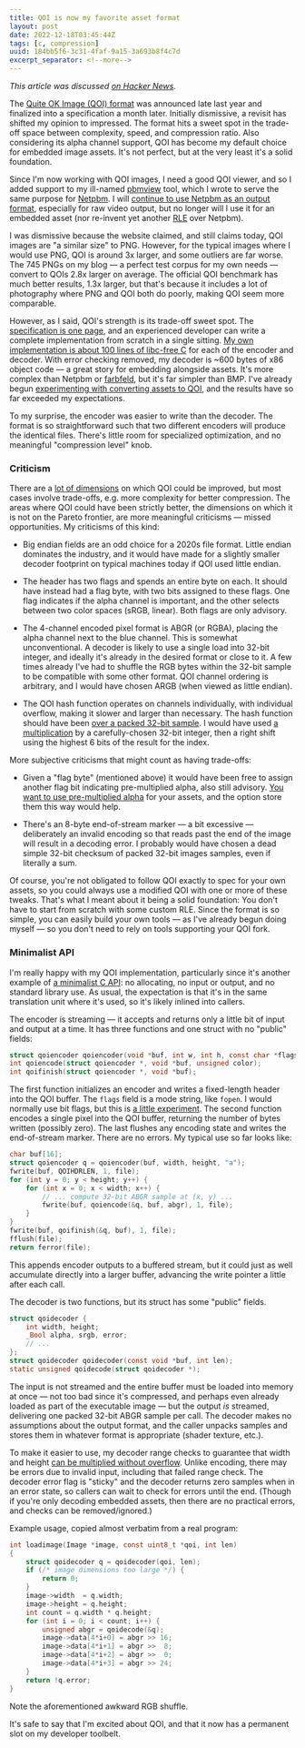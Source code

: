 ```yaml
---
title: QOI is now my favorite asset format
layout: post
date: 2022-12-18T03:45:44Z
tags: [c, compression]
uuid: 184bb5f6-3c31-4faf-9a15-3a693b8f4c7d
excerpt_separator: <!--more-->
---
```


*This article was discussed [on Hacker News][hn].*

The [Quite OK Image (QOI) format][qoi] was announced late last year and
finalized into a specification a month later. Initially dismissive, a
revisit has shifted my opinion to impressed. The format hits a sweet spot
in the trade-off space between complexity, speed, and compression ratio.
Also considering its alpha channel support, QOI has become my default
choice for embedded image assets. It's not perfect, but at the very least
it's a solid foundation.

<!--more-->

Since I'm now working with QOI images, I need a good QOI viewer, and so I
added support to my ill-named [pbmview][pbmview] tool, which I wrote to
serve the same purpose for [Netpbm][pbm]. I will [continue to use Netpbm
as an output format][showcase], especially for raw video output, but no
longer will I use it for an embedded asset (nor re-invent yet another
[RLE][] over Netpbm).

I was dismissive because the website claimed, and still claims today, QOI
images are "a similar size" to PNG. However, for the typical images where
I would use PNG, QOI is around 3x larger, and some outliers are far worse.
The 745 PNGs on my blog — a perfect test corpus for my own needs — convert
to QOIs 2.8x larger on average. The official QOI benchmark has much better
results, 1.3x larger, but that's because it includes a lot of photography
where PNG and QOI both do poorly, making QOI seem more comparable.

However, as I said, QOI's strength is its trade-off sweet spot. The
[specification is one page][spec], and an experienced developer can write
a complete implementation from scratch in a single sitting. [My own
implementation is about 100 lines of libc-free C][c] for each of the
encoder and decoder. With error checking removed, my decoder is ~600 bytes
of x86 object code — a great story for embedding alongside assets. It's
more complex than Netpbm or [farbfeld][], but it's far simpler than BMP.
I've already begun [experimenting with converting assets to QOI][chess],
and the results have so far exceeded my expectations.

To my surprise, the encoder was easier to write than the decoder. The
format is so straightforward such that two different encoders will produce
the identical files. There's little room for specialized optimization, and
no meaningful "compression level" knob.

### Criticism

There are a [lot of dimensions][bikeshed] on which QOI could be improved,
but most cases involve trade-offs, e.g. more complexity for better
compression. The areas where QOI could have been strictly better, the
dimensions on which it is not on the Pareto frontier, are more meaningful
criticisms — missed opportunities. My criticisms of this kind:

* Big endian fields are an odd choice for a 2020s file format. Little
  endian dominates the industry, and it would have made for a slightly
  smaller decoder footprint on typical machines today if QOI used little
  endian.

* The header has two flags and spends an entire byte on each. It should
  have instead had a flag byte, with two bits assigned to these flags. One
  flag indicates if the alpha channel is important, and the other selects
  between two color spaces (sRGB, linear). Both flags are only advisory.

* The 4-channel encoded pixel format is ABGR (or RGBA), placing the alpha
  channel next to the blue channel. This is somewhat unconventional. A
  decoder is likely to use a single load into 32-bit integer, and ideally
  it's already in the desired format or close to it. A few times already
  I've had to shuffle the RGB bytes within the 32-bit sample to be
  compatible with some other format. QOI channel ordering is arbitrary,
  and I would have chosen ARGB (when viewed as little endian).

* The QOI hash function operates on channels individually, with individual
  overflow, making it slower and larger than necessary. The hash function
  should have been [over a packed 32-bit sample][hash]. I would have used
  [a multiplication][msi] by a carefully-chosen 32-bit integer, then a
  right shift using the highest 6 bits of the result for the index.

More subjective criticisms that might count as having trade-offs:

* Given a "flag byte" (mentioned above) it would have been free to assign
  another flag bit indicating pre-multiplied alpha, also still advisory.
  [You want to use pre-multiplied alpha][pma] for your assets, and the
  option store them this way would help.

* There's an 8-byte end-of-stream marker — a bit excessive — deliberately
  an invalid encoding so that reads past the end of the image will result
  in a decoding error. I probably would have chosen a dead simple 32-bit
  checksum of packed 32-bit images samples, even if literally a sum.

Of course, you're not obligated to follow QOI exactly to spec for your own
assets, so you could always use a modified QOI with one or more of these
tweaks. That's what I meant about it being a solid foundation: You don't
have to start from scratch with some custom RLE. Since the format is so
simple, you can easily build your own tools — as I've already begun doing
myself — so you don't need to rely on tools supporting your QOI fork.

### Minimalist API

I'm really happy with my QOI implementation, particularly since it's
another example of [a minimalist C API][mini]: no allocating, no input or
output, and no standard library use. As usual, the expectation is that
it's in the same translation unit where it's used, so it's likely inlined
into callers.

The encoder is streaming — it accepts and returns only a little bit of
input and output at a time. It has three functions and one struct with no
"public" fields:

```c
struct qoiencoder qoiencoder(void *buf, int w, int h, const char *flags);
int qoiencode(struct qoiencoder *, void *buf, unsigned color);
int qoifinish(struct qoiencoder *, void *buf);
```

The first function initializes an encoder and writes a fixed-length header
into the QOI buffer. The `flags` field is a mode string, like `fopen`. I
would normally use bit flags, but this is [a little experiment][str]. The
second function encodes a single pixel into the QOI buffer, returning the
number of bytes written (possibly zero). The last flushes any encoding
state and writes the end-of-stream marker. There are no errors. My typical
use so far looks like:

```c
char buf[16];
struct qoiencoder q = qoiencoder(buf, width, height, "a");
fwrite(buf, QOIHDRLEN, 1, file);
for (int y = 0; y < height; y++) {
    for (int x = 0; x < width; x++) {
        // ... compute 32-bit ABGR sample at (x, y) ...
        fwrite(buf, qoiencode(&q, buf, abgr), 1, file);
    }
}
fwrite(buf, qoifinish(&q, buf), 1, file);
fflush(file);
return ferror(file);
```

This appends encoder outputs to a buffered stream, but it could just as
well accumulate directly into a larger buffer, advancing the write pointer
a little after each call.

The decoder is two functions, but its struct has some "public" fields.

```c
struct qoidecoder {
    int width, height;
    _Bool alpha, srgb, error;
    // ...
};
struct qoidecoder qoidecoder(const void *buf, int len);
static unsigned qoidecode(struct qoidecoder *);
```

The input is not streamed and the entire buffer must be loaded into memory
at once — not too bad since it's compressed, and perhaps even already
loaded as part of the executable image — but the output *is* streamed,
delivering one packed 32-bit ABGR sample per call. The decoder makes no
assumptions about the output format, and the caller unpacks samples and
stores them in whatever format is appropriate (shader texture, etc.).

To make it easier to use, my decoder range checks to guarantee that width
and height [can be multiplied without overflow][int]. Unlike encoding,
there may be errors due to invalid input, including that failed range
check. The decoder error flag is "sticky" and the decoder returns zero
samples when in an error state, so callers can wait to check for errors
until the end. (Though if you're only decoding embedded assets, then there
are no practical errors, and checks can be removed/ignored.)

Example usage, copied almost verbatim from a real program:

```c
int loadimage(Image *image, const uint8_t *qoi, int len)
{
    struct qoidecoder q = qoidecoder(qoi, len);
    if (/* image dimensions too large */) {
        return 0;
    }
    image->width  = q.width;
    image->height = q.height;
    int count = q.width * q.height;
    for (int i = 0; i < count; i++) {
        unsigned abgr = qoidecode(&q);
        image->data[4*i+0] = abgr >> 16;
        image->data[4*i+1] = abgr >>  8;
        image->data[4*i+2] = abgr >>  0;
        image->data[4*i+3] = abgr >> 24;
    }
    return !q.error;
}
```

Note the aforementioned awkward RGB shuffle.

It's safe to say that I'm excited about QOI, and that it now has a
permanent slot on my developer toolbelt.


[bikeshed]: https://github.com/nigeltao/qoi2-bikeshed
[c]: https://github.com/skeeto/scratch/blob/master/parsers/qoi.c
[chess]: https://github.com/skeeto/chess/commit/5c123b3
[farbfeld]: https://tools.suckless.org/farbfeld/
[hash]: /blog/2018/07/31/
[hn]: https://news.ycombinator.com/item?id=34035024
[int]: /blog/2017/07/19/
[mini]: /blog/2018/06/10/
[msi]: /blog/2022/08/08/#hash-functions
[pbm]: https://netpbm.sourceforge.net/doc/ppm.html
[pbmview]: https://github.com/skeeto/scratch/tree/master/pbmview
[pma]: https://www.adriancourreges.com/blog/2017/05/09/beware-of-transparent-pixels/
[qoi]: https://qoiformat.org/
[RLE]: https://en.wikipedia.org/wiki/Run-length_encoding
[showcase]: /blog/2020/06/29/
[spec]: https://qoiformat.org/qoi-specification.pdf
[str]: https://flak.tedunangst.com/post/string-interfaces
